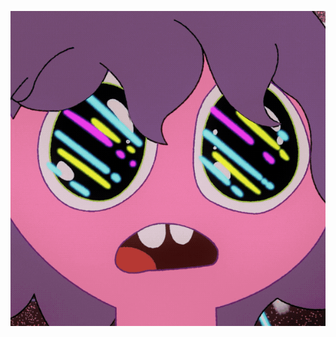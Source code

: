 ![Midnight Gospel Face by Clancy](https://github.com/kyeshmz/kyeshmz/blob/main/midnight-gospel.gif)
